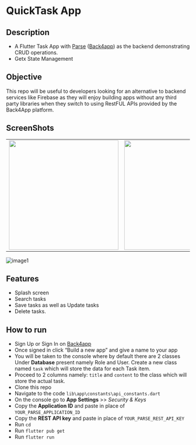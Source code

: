 # QuickTask App

## Description
* A Flutter Task App with [Parse](https://parseplatform.org/) ([Back4app](https://back4app.com)) as the backend demonstrating CRUD operations.
* Getx State Management
 
## Objective
 This repo will be useful to developers looking for an alternative to backend services like Firebase as they will enjoy building apps without any third party libraries when they switch to using RestFUL APIs provided by the Back4App platform.


## ScreenShots
<table>
    <tr>
        <td><img width=300 src="https://github.com/piyush3112/QuickTask/tree/main/screenshots/image1.jpg"/></td>
        <td><img width=300 src="https://github.com/piyush3112/QuickTask/tree/main/screenshots/image2.jpg"/></td>
        <td><img width=300 src="https://github.com/piyush3112/QuickTask/tree/main/screenshots/image3.jpg"/></td>
    </tr>
</table>

![image1](https://github.com/user-attachments/assets/2cb98893-9f43-4858-ae1e-9d9d7306ea8d)


## Features
* Splash screen
* Search tasks
* Save tasks as well as Update tasks
* Delete tasks.

## How to run
* Sign Up or Sign In on [Back4app](https://back4app.com)
* Once signed in click “Build a new app” and give a name to your app
* You will be taken to the console where by default there are 2 classes Under **Database** present namely Role and User. Create a new class named `task` which will store the data for each Task item.
* Proceed to 2 columns namely: `title` and `content` to the class which will store the actual task.
* Clone this repo
* Navigate to the code `lib\app\constants\api_constants.dart`
* On the console go to **App Settings** >> *Security & Keys*
* Copy the **Application ID** and paste in place of `YOUR_PARSE_APPLICATION_ID`
* Copy the **REST API key** and paste in place of `YOUR_PARSE_REST_API_KEY`
* Run `cd`
* Run `flutter pub get`
* Run `flutter run`
